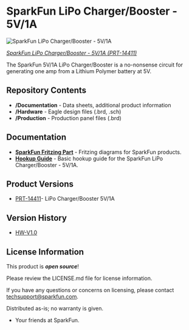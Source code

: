SparkFun LiPo Charger/Booster - 5V/1A
========================================

![SparkFun LiPo Charger/Booster - 5V/1A](https://cdn.sparkfun.com//assets/parts/1/2/4/3/2/14411-01.jpg)

[*SparkFun LiPo Charger/Booster - 5V/1A (PRT-14411)*](https://www.sparkfun.com/products/14411)

The SparkFun 5V/1A LiPo Charger/Booster is a no-nonsense circuit for generating one amp from a Lithium Polymer battery at 5V.

Repository Contents
-------------------

* **/Documentation** - Data sheets, additional product information
* **/Hardware** - Eagle design files (.brd, .sch)
* **/Production** - Production panel files (.brd)

Documentation
--------------
* **[SparkFun Fritzing Part](https://github.com/sparkfun/Fritzing_Parts/blob/main/products/14411_sfe_LiPo_Charger_Booster-5V1A.fzpz)** - Fritzing diagrams for SparkFun products.
* **[Hookup Guide](https://learn.sparkfun.com/tutorials/sparkfun-5v1a-lipo-chargerbooster-hookup-guide)** - Basic hookup guide for the SparkFun LiPo Charger/Booster - 5V/1A.

Product Versions
----------------
* [PRT-14411](https://www.sparkfun.com/products/14411)- LiPo Charger/Booster 5V/1A

Version History
----------------
* [HW-V1.0](https://github.com/sparkfun/LiPo_Charger_Booster_5V_1A/releases/tag/HW-V1.0) 

License Information
-------------------

This product is _**open source**_! 

Please review the LICENSE.md file for license information. 

If you have any questions or concerns on licensing, please contact techsupport@sparkfun.com.

Distributed as-is; no warranty is given.

- Your friends at SparkFun.

_<COLLABORATION CREDIT>_
